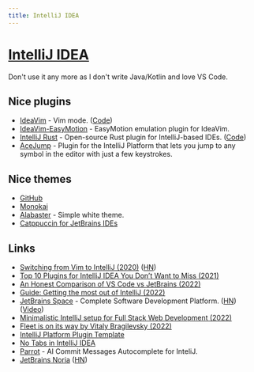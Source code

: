 ```yaml
---
title: IntelliJ IDEA
---
```


# [IntelliJ IDEA](https://www.jetbrains.com/idea/)

Don't use it any more as I don't write Java/Kotlin and love VS Code.

## Nice plugins

- [IdeaVim](https://plugins.jetbrains.com/plugin/164-ideavim) - Vim mode. ([Code](https://github.com/JetBrains/ideavim))
- [IdeaVim-EasyMotion](https://github.com/AlexPl292/IdeaVim-EasyMotion) - EasyMotion emulation plugin for IdeaVim.
- [IntelliJ Rust](https://intellij-rust.github.io/) - Open-source Rust plugin for IntelliJ-based IDEs. ([Code](https://github.com/intellij-rust/intellij-rust))
- [AceJump](https://github.com/acejump/AceJump) - Plugin for the IntelliJ Platform that lets you jump to any symbol in the editor with just a few keystrokes.

## Nice themes

- [GitHub](https://github.com/bhushan/github-theme-for-jetbrains)
- [Monokai](https://darekkay.com/blog/monokai-theme-intellij/)
- [Alabaster](https://github.com/tonsky/intellij-alabaster) - Simple white theme.
- [Catppuccin for JetBrains IDEs](https://github.com/catppuccin/jetbrains)

## Links

- [Switching from Vim to IntelliJ (2020)](https://browntreelabs.com/from-vim-to-intellij/) ([HN](https://news.ycombinator.com/item?id=24998260))
- [Top 10 Plugins for IntelliJ IDEA You Don’t Want to Miss (2021)](https://blog.jetbrains.com/idea/2021/05/top-10-plugins-for-intellij-idea/)
- [An Honest Comparison of VS Code vs JetBrains (2022)](https://blankly.finance/vscode-vs-jetbrains/)
- [Guide: Getting the most out of IntelliJ (2022)](https://www.reddit.com/r/rust/comments/sqy10t/guide_getting_the_most_out_of_intellij/)
- [JetBrains Space](https://www.jetbrains.com/space/) - Complete Software Development Platform. ([HN](https://news.ycombinator.com/item?id=32700615)) ([Video](https://www.youtube.com/watch?v=utW0-mMYUL4))
- [Minimalistic IntelliJ setup for Full Stack Web Development (2022)](https://www.youtube.com/watch?v=mPRLCgvbvMk)
- [Fleet is on its way by Vitaly Bragilevsky (2022)](https://www.youtube.com/watch?v=_ZjuZ15LiYY)
- [IntelliJ Platform Plugin Template](https://github.com/JetBrains/intellij-platform-plugin-template)
- [No Tabs in IntelliJ IDEA](https://hadihariri.com/2014/06/24/no-tabs-in-intellij-idea/)
- [Parrot](https://github.com/mamiksik/Parrot) - AI Commit Messages Autocomplete for InteliJ.
- [JetBrains Noria](https://blog.jetbrains.com/fleet/2023/02/fleet-below-deck-part-vi-ui-with-noria/) ([HN](https://news.ycombinator.com/item?id=36412733))
